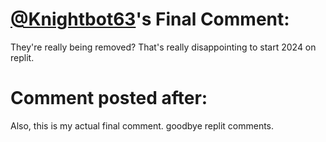# [@Knightbot63](https://replit.com/@Knightbot63)'s Final Comment:

They're really being removed? That's really disappointing to start 2024 on replit.

# Comment posted after:
Also, this is my actual final comment. goodbye replit comments.
